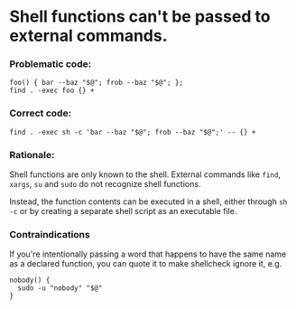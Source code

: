# Shell functions can't be passed to external commands.

### Problematic code:

    foo() { bar --baz "$@"; frob --baz "$@"; };
    find . -exec foo {} +

### Correct code:

    find . -exec sh -c 'bar --baz "$@"; frob --baz "$@";' -- {} +

### Rationale:

Shell functions are only known to the shell. External commands like `find`, `xargs`, `su` and `sudo` do not recognize shell functions. 

Instead, the function contents can be executed in a shell, either through `sh -c` or by creating a separate shell script as an executable file.

### Contraindications

If you're intentionally passing a word that happens to have the same name as a declared function, you can quote it to make shellcheck ignore it, e.g.

    nobody() {
      sudo -u "nobody" "$@"
    }
    